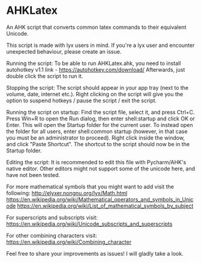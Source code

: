 # AHKLatex
An AHK script that converts common latex commands to their equivalent Unicode.

This script is made with lyx users in mind. If you're a lyx user and encounter unexpected behaviour, please create an issue.

Running the script:
To be able to run AHKLatex.ahk, you need to install autohotkey v1.1
link - https://autohotkey.com/download/
Afterwards, just double click the script to run it.

Stopping the script:
The script should appear in your app tray (next to the volume, date, internet etc.). 
Right clicking on the script will give you the option to suspend hotkeys / pause the script / exit the script.

Running the script on startup:
Find the script file, select it, and press Ctrl+C.
Press Win+R to open the Run dialog, then enter shell:startup and click OK or Enter. This will open the Startup folder for the current user. To instead open the folder for all users, enter shell:common startup (however, in that case you must be an administrator to proceed).
Right click inside the window, and click "Paste Shortcut". The shortcut to the script should now be in the Startup folder.

Editing the script:
It is recommended to edit this file with Pycharm/AHK's native editor. Other editors might not support some of the unicode here, and have not been tested.

For more mathematical symbols that you might want to add visit the following:
http://elyxer.nongnu.org/lyx/Math.html
https://en.wikipedia.org/wiki/Mathematical_operators_and_symbols_in_Unicode
https://en.wikipedia.org/wiki/List_of_mathematical_symbols_by_subject

For superscripts and subscripts visit:
https://en.wikipedia.org/wiki/Unicode_subscripts_and_superscripts

For other combining characters visit:
https://en.wikipedia.org/wiki/Combining_character

Feel free to share your improvements as issues! I will gladly take a look.
